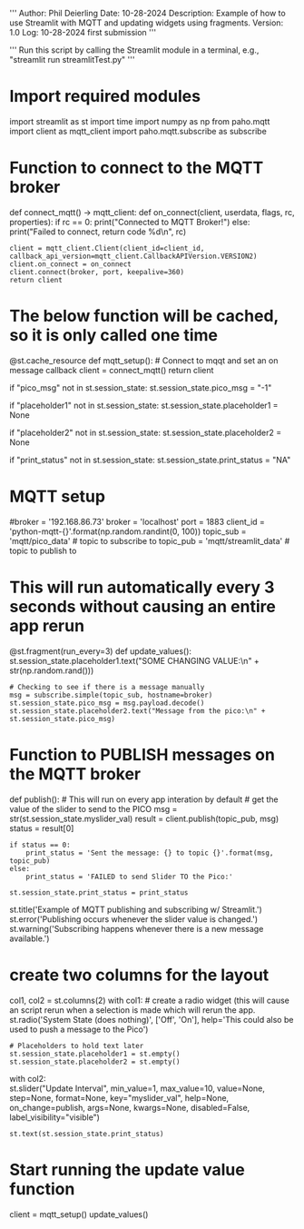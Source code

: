 '''
Author: Phil Deierling
Date: 10-28-2024
Description: Example of how to use Streamlit with MQTT and updating widgets using fragments.
Version: 1.0
Log: 10-28-2024 first submission
'''

'''
Run this script by calling the Streamlit module in a terminal, e.g., 
"streamlit run streamlitTest.py"
'''

# Import required modules
import streamlit as st
import time
import numpy as np
from paho.mqtt import client as mqtt_client
import paho.mqtt.subscribe as subscribe

# Function to connect to the MQTT broker
def connect_mqtt() -> mqtt_client:
    def on_connect(client, userdata, flags, rc, properties):
        if rc == 0:
            print("Connected to MQTT Broker!")
        else:
            print("Failed to connect, return code %d\n", rc)

    client = mqtt_client.Client(client_id=client_id, callback_api_version=mqtt_client.CallbackAPIVersion.VERSION2)
    client.on_connect = on_connect
    client.connect(broker, port, keepalive=360)
    return client

# The below function will be cached, so it is only called one time
@st.cache_resource
def mqtt_setup():
    # Connect to mqqt and set an on message callback
    client = connect_mqtt()
    return client


if "pico_msg" not in st.session_state:
    st.session_state.pico_msg = "-1"

if "placeholder1" not in st.session_state:
    st.session_state.placeholder1 = None

if "placeholder2" not in st.session_state:
    st.session_state.placeholder2 = None

if "print_status" not in st.session_state:
    st.session_state.print_status = "NA"


# MQTT setup
#broker = '192.168.86.73'
broker = 'localhost'
port = 1883
client_id = 'python-mqtt-{}'.format(np.random.randint(0, 100))
topic_sub = 'mqtt/pico_data'       # topic to subscribe to 
topic_pub = 'mqtt/streamlit_data'  # topic to publish to 


# This will run automatically every 3 seconds without causing an entire app rerun
@st.fragment(run_every=3)
def update_values():
    st.session_state.placeholder1.text("SOME CHANGING VALUE:\n" + str(np.random.rand()))

    # Checking to see if there is a message manually
    msg = subscribe.simple(topic_sub, hostname=broker)
    st.session_state.pico_msg = msg.payload.decode()
    st.session_state.placeholder2.text("Message from the pico:\n" + st.session_state.pico_msg)

# Function to PUBLISH messages on the MQTT broker
def publish(): # This will run on every app interation by default
    # get the value of the slider to send to the PICO
    msg = str(st.session_state.myslider_val)
    result = client.publish(topic_pub, msg)
    status = result[0]
    
    if status == 0:
        print_status = 'Sent the message: {} to topic {}'.format(msg, topic_pub)
    else:
        print_status = 'FAILED to send Slider TO the Pico:'
    
    st.session_state.print_status = print_status



st.title('Example of MQTT publishing and subscribing w/ Streamlit.')
st.error('Publishing occurs whenever the slider value is changed.')
st.warning('Subscribing happens whenever there is a new message available.')
    
# create two columns for the layout
col1, col2 = st.columns(2)
with col1:
    # create a radio widget (this will cause an script rerun when a selection is made which will rerun the app.
    st.radio('System State (does nothing)', ['Off', 'On'], help='This could also be used to push a message to the Pico')
    
    # Placeholders to hold text later
    st.session_state.placeholder1 = st.empty()
    st.session_state.placeholder2 = st.empty()

with col2:    
    st.slider("Update Interval", min_value=1, max_value=10, value=None, step=None, 
              format=None, key="myslider_val", help=None, on_change=publish, args=None, kwargs=None, 
              disabled=False, label_visibility="visible")
    
    st.text(st.session_state.print_status)


# Start running the update value function
client = mqtt_setup()
update_values()
